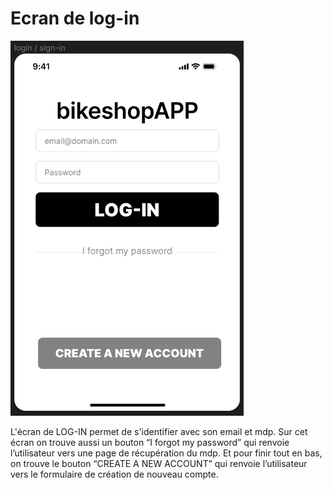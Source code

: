 # Ecran de log-in #
<img src="./images/log-in.png" alt="Alt text" style="height:600px;">

L'écran de LOG-IN permet de s'identifier avec son email et mdp. Sur cet écran on trouve aussi un bouton “I forgot my password” qui renvoie l’utilisateur vers une page de récupération du mdp. Et pour finir tout en bas, on trouve le bouton “CREATE A NEW ACCOUNT” qui renvoie l’utilisateur vers le formulaire de création de nouveau compte.  
